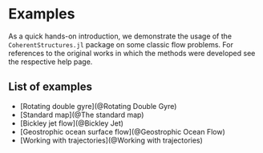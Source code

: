 # Examples
As a quick hands-on introduction, we demonstrate the usage of the
`CoherentStructures.jl` package on some classic flow problems. For references to
the original works in which the methods were developed see the respective help
page.

## List of examples

* [Rotating double gyre](@Rotating Double Gyre)
* [Standard map](@The standard map)
* [Bickley jet flow](@Bickley Jet)
* [Geostrophic ocean surface flow](@Geostrophic Ocean Flow)
* [Working with trajectories](@Working with trajectories)
